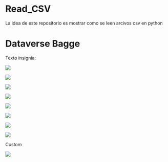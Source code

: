 # Read_CSV
La idea de este repositorio es mostrar como se leen arcivos csv en python
# Dataverse Bagge

Texto insignia:

<a href="https://dataverse.csuc.cat/dataset.xhtml?persistentId=doi:10.34810/data271"><img src="https://img.shields.io/badge/Dataverse DOI-doi:10.34810/data271-orange"></a>




<a href="https://dataverse.csuc.cat/dataset.xhtml?persistentId=doi:10.34810/data271"><img src="https://img.shields.io/badge/DOI-doi:10.34810/data271-orange"></a>

<a href="https://dataverse.csuc.cat/dataset.xhtml?persistentId=doi:10.34810/data271"><img src="https://img.shields.io/badge/Dataverse-doi:10.34810/data271-orange"></a>

<a href="https://dataverse.csuc.cat/dataset.xhtml?persistentId=doi:10.34810/data271"><img src="https://img.shields.io/badge/Dataverse-doi:10.34810/data271-brightgreen"></a>

<a href="https://dataverse.csuc.cat/dataset.xhtml?persistentId=doi:10.34810/data271"><img src="https://img.shields.io/badge/Dataverse-doi:10.34810/data271-yellow"></a>

<a href="https://dataverse.csuc.cat/dataset.xhtml?persistentId=doi:10.34810/data271"><img src="https://img.shields.io/badge/Dataverse-doi:10.34810/data271-red"></a>

<a href="https://dataverse.csuc.cat/dataset.xhtml?persistentId=doi:10.34810/data271"><img src="https://img.shields.io/badge/Dataverse-doi:10.34810/data271-blue"></a>

<a href="https://dataverse.csuc.cat/dataset.xhtml?persistentId=doi:10.34810/data271"><img src="https://img.shields.io/badge/Dataverse-doi:10.34810/data271-lightgrey"></a>

Custom

<a href="https://dataverse.csuc.cat/dataset.xhtml?persistentId=doi:10.34810/data271"><img src="https://img.shields.io/badge/CORA.RDR-doi:10.34810/data271-blue"></a>
